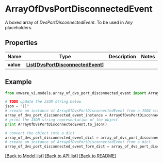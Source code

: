 # ArrayOfDvsPortDisconnectedEvent

A boxed array of *DvsPortDisconnectedEvent*. To be used in *Any* placeholders. 

## Properties
Name | Type | Description | Notes
------------ | ------------- | ------------- | -------------
**value** | [**List[DvsPortDisconnectedEvent]**](DvsPortDisconnectedEvent.md) |  | 

## Example

```python
from vmware_vi.models.array_of_dvs_port_disconnected_event import ArrayOfDvsPortDisconnectedEvent

# TODO update the JSON string below
json = "{}"
# create an instance of ArrayOfDvsPortDisconnectedEvent from a JSON string
array_of_dvs_port_disconnected_event_instance = ArrayOfDvsPortDisconnectedEvent.from_json(json)
# print the JSON string representation of the object
print ArrayOfDvsPortDisconnectedEvent.to_json()

# convert the object into a dict
array_of_dvs_port_disconnected_event_dict = array_of_dvs_port_disconnected_event_instance.to_dict()
# create an instance of ArrayOfDvsPortDisconnectedEvent from a dict
array_of_dvs_port_disconnected_event_form_dict = array_of_dvs_port_disconnected_event.from_dict(array_of_dvs_port_disconnected_event_dict)
```
[[Back to Model list]](../README.md#documentation-for-models) [[Back to API list]](../README.md#documentation-for-api-endpoints) [[Back to README]](../README.md)


